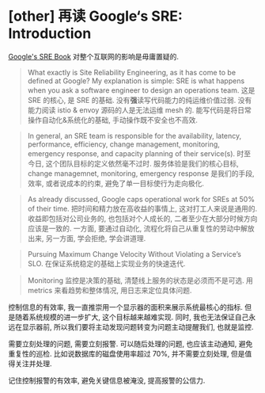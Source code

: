 # [other] 再读 Google‘s SRE: Introduction

[Google's SRE Book](https://sre.google/sre-book/introduction/) 对整个互联网的影响是毋庸置疑的.

> What exactly is Site Reliability Engineering, as it has come to be defined at Google? My explanation is simple: SRE is what happens when you ask a software engineer to design an operations team.
这是 SRE 的核心, 是 SRE 的基础.
没有**强**读写代码能力的纯运维价值过弱.
没有能力阅读 istio & envoy 源码的人是无法运维 mesh 的.
能写代码是将日常操作自动化&系统化的基础, 手动操作既不安全也不高效.

> In general, an SRE team is responsible for the availability, latency, performance, efficiency, change management, monitoring, emergency response, and capacity planning of their service(s).
时至今日, 这个团队目标的定义依然毫不过时.
服务体验是我们的核心目标, change managemnet, monitoring, emergency response 是我们的手段,
效率, 或者说成本的约束, 避免了单一目标使行为走向极化.

> As already discussed, Google caps operational work for SREs at 50% of their time.
把时间和精力放在高收益的事情上, 这对打工人来说是通用的.
收益即包括对公司业务的, 也包括对个人成长的, 二者至少在大部分时候方向应该是一致的.
一方面, 要通过自动化, 流程化将自己从重复性的劳动中解放出来, 另一方面, 学会拒绝, 学会讲道理.

> Pursuing Maximum Change Velocity Without Violating a Service’s SLO.
在保证系统稳定的基础上实现业务的快速迭代.

> Monitoring
监控是决策的基础, 清楚线上服务的状态是必须而不是可选.
用 metrics 来看趋势和整体情况, 用日志来定位具体问题.

控制信息的有效率, 我一直推崇用一个显示器的面积来展示系统最核心的指标.
但是随着系统规模的进一步扩大, 这个目标越来越难实现.
同时, 我也无法保证自己永远在显示器前, 所以我们要将主动发现问题转变为问题主动提醒我们, 也就是监控.

需要立刻处理的问题, 需要立刻报警. 可以随后处理的问题, 也应该主动通知, 避免重复性的巡检.
比如说数据库的磁盘使用率超过 70%, 并不需要立刻处理, 但是值得关注并处理.

记住控制报警的有效率, 避免关键信息被淹没, 提高报警的公信力.
